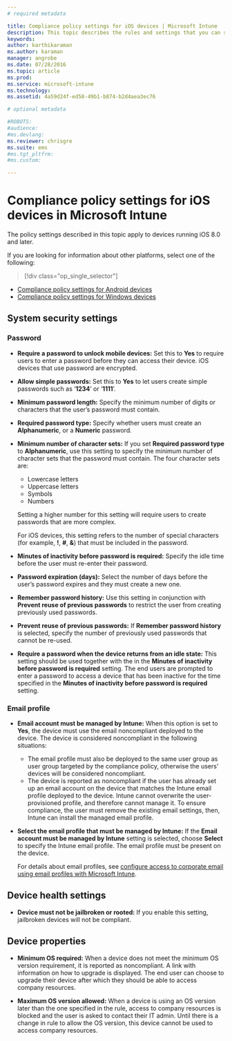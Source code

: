 ```yaml
---
# required metadata

title: Compliance policy settings for iOS devices | Microsoft Intune
description: This topic describes the rules and settings that you can set in a compliance policy for iOS devices.
keywords:
author: karthikaramanms.author: karaman
manager: angrobe
ms.date: 07/28/2016
ms.topic: article
ms.prod:
ms.service: microsoft-intune
ms.technology:
ms.assetid: 4a59d24f-ed58-49b1-b874-b2d4aea3ec76

# optional metadata

#ROBOTS:
#audience:
#ms.devlang:
ms.reviewer: chrisgre
ms.suite: ems
#ms.tgt_pltfrm:
#ms.custom:

---
```



# Compliance policy settings for iOS devices in Microsoft Intune

The policy settings described in this topic apply to  devices running iOS 8.0 and later.

If you are looking for information about other platforms, select one of the following:
> [!div class="op_single_selector"]
- [Compliance policy settings for Android devices](android-compliance-policy-settings-in-microsoft-intune.md)
- [Compliance policy settings for Windows devices](windows-compliance-policy-settings-in-microsoft-intune.md)

## System security settings
### Password
- **Require a password to unlock mobile devices:**    Set this to **Yes** to require users to enter a password before
  they can access their device. iOS devices that use password are encrypted.

- **Allow simple passwords:**    Set this
   to **Yes** to let users create simple passwords
   such as ‘**1234**’ or ‘**1111**’.

-  **Minimum password length:**
  Specify the minimum number of digits or characters that
  the user’s password must contain.
- **Required password type:** Specify whether users must create
an **Alphanumeric**, or a **Numeric** password.

- **Minimum number of character sets:** If you set **Required password type** to
**Alphanumeric**, use this setting to specify the minimum number of
character sets that the password must contain. The four character sets are:
  -   Lowercase letters
  -   Uppercase letters
  -   Symbols
  -   Numbers

  Setting a higher number for this setting will require users to create passwords that are more complex.

  For iOS devices, this setting refers to the number of special characters (for example, **!**, **#**, **&amp;**) that must be included in the password.
- **Minutes of inactivity before password is required:**  Specify the idle time before the user must re-enter their password.

- **Password expiration (days):** Select the number of days before the user’s password expires and they must create a new one.

- **Remember password history:** Use this setting in conjunction with **Prevent reuse of previous passwords** to restrict the user from creating previously used passwords.

- **Prevent reuse of previous passwords:** If **Remember password history** is selected, specify the number of previously used passwords that cannot be re-used.

- **Require a password when the device returns from an idle state:**
This setting should be used together with the in the **Minutes of inactivity before password is required** setting. The end users are prompted to enter a password to access a device that has been inactive for the time specified in the
**Minutes of inactivity before password is required** setting.

### Email profile
- **Email account must be managed by Intune:** When this option is set to **Yes**, the device must use the email noncompliant deployed to the device. The device is considered noncompliant in the following situations:
  - The email profile must also be deployed to the same user group as user group targeted by the compliance policy, otherwise the users’ devices will be considered noncompliant.
  - The device is reported as noncompliant if the user has already set up an email account on the device that matches the Intune email profile deployed to the device. Intune cannot overwrite the user-provisioned profile, and therefore
  cannot manage it. To ensure compliance, the user must remove the existing email settings, then, Intune can install the managed email profile.


- **Select the email profile that must be managed by Intune:**
     If the **Email account must be managed by Intune** setting is selected, choose **Select** to specify the Intune email profile. The email profile must be present on the device.

     For details about email profiles, see [configure access to corporate email using email profiles with Microsoft Intune](configure-access-to-corporate-email-using-email-profiles-with-microsoft-intune.md).

## Device health settings

- **Device must not be jailbroken or rooted:** If you enable this setting, jailbroken devices will not be compliant.

##  Device properties
- **Minimum OS required:** When a device does not meet the minimum OS version requirement, it is reported as noncompliant.
A link with information on how to upgrade is displayed. The end user can choose to upgrade their device after which they should be able to access company resources.

- **Maximum OS version allowed:** When a device is using an OS version later than the one specified in the rule, access to company resources is blocked and the user is asked to contact their IT admin. Until there is a change in rule to allow the OS version, this device cannot be used to access company resources.
